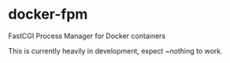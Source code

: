# docker-fpm
FastCGI Process Manager for Docker containers

This is currently heavily in development, expect ~nothing to work.
